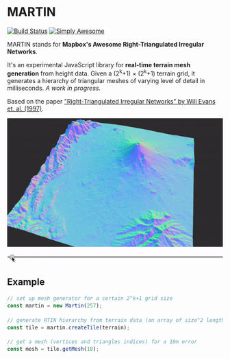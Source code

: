 # MARTIN

[![Build Status](https://travis-ci.com/mapbox/martin.svg?branch=master)](https://travis-ci.com/mapbox/martin) [![Simply Awesome](https://img.shields.io/badge/simply-awesome-brightgreen.svg)](https://github.com/mourner/projects)

MARTIN stands for **Mapbox's Awesome Right-Triangulated Irregular Networks**.

It's an experimental JavaScript library for **real-time terrain mesh generation** from height data. Given a (2<sup>k</sup>+1) × (2<sup>k</sup>+1) terrain grid, it generates a hierarchy of triangular meshes of varying level of detail in milliseconds. _A work in progress._

Based on the paper ["Right-Triangulated Irregular Networks" by Will Evans et. al. (1997)](https://www.cs.ubc.ca/~will/papers/rtin.pdf).

![MARTIN terrain demo](martin.gif)

## Example

```js
// set up mesh generator for a certain 2^k+1 grid size
const martin = new Martin(257);

// generate RTIN hierarchy from terrain data (an array of size^2 length)
const tile = martin.createTile(terrain);

// get a mesh (vertices and triangles indices) for a 10m error
const mesh = tile.getMesh(10);
```

